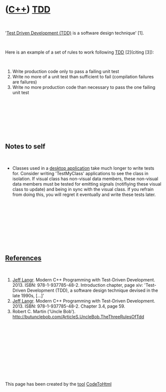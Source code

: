 
 

 

 

 

 

([C++](Cpp.md)) [TDD](CppTdd.md)
==================================

 

'[Test Driven Development (TDD)](CppTdd.md) is a software design
technique' \[1\].

 

Here is an example of a set of rules to work following [TDD](CppTdd.md)
\[2\](citing \[3\]):

 

1.  Write production code only to pass a failing unit test
2.  Write no more of a unit test than sufficient to fail (compilation
    failures are failures)
3.  Write no more production code than necessary to pass the one failing
    unit test

 

 

 

 

Notes to self
-------------

 

-   Classes used in a [desktop application](CppDesktopApplication.md)
    take much longer to write tests for. Consider writing 'TestMyClass'
    applications to see the class in isolation. If visual class has
    non-visual data members, these non-visual data members must be
    tested for emitting signals (notifiying these visual class
    to update) and being in sync with the visual class. If you refrain
    from doing this, you will regret it eventually and write these
    tests later.

 

 

 

 

 

[References](CppReferences.md)
-------------------------------

 

1.  [Jeff Langr](CppJeffLangr.md). Modern C++ Programming with
    Test-Driven Development. 2013. ISBN: 978-1-937785-48-2. Introduction
    chapter, page xiv: 'Test-Driven Development (TDD), a software design
    technique devised in the late 1990s, \[...\]'
2.  [Jeff Langr](CppJeffLangr.md). Modern C++ Programming with
    Test-Driven Development. 2013. ISBN: 978-1-937785-48-2. Chapter 3.4,
    page 59.
3.  Robert C. Martin ('Uncle Bob').
    http://butunclebob.com/ArticleS.UncleBob.TheThreeRulesOfTdd

 

 

 

 

 

 

This page has been created by the [tool](Tools.md)
[CodeToHtml](ToolCodeToHtml.md)
